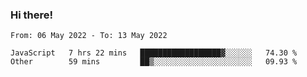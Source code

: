 ### Hi there!

<!--START_SECTION:waka-->

```text
From: 06 May 2022 - To: 13 May 2022

JavaScript   7 hrs 22 mins   ██████████████████▓░░░░░░   74.30 %
Other        59 mins         ██▒░░░░░░░░░░░░░░░░░░░░░░   09.93 %
```

<!--END_SECTION:waka-->
